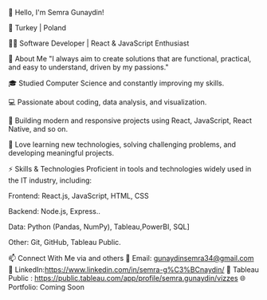 👋 Hello, I'm Semra Gunaydin!

📍 Turkey | Poland

🧑‍💻 Software Developer | React & JavaScript Enthusiast

🚀 About Me "I always aim to create solutions that are functional, practical, and easy to understand, driven by my passions."


🎓 Studied Computer Science and constantly improving my skills.

💻 Passionate about coding, data analysis, and visualization.

🔨 Building modern and responsive projects using React, JavaScript, React Native, and so on.

🧩 Love learning new technologies, solving challenging problems, and developing meaningful projects.

⚡ Skills & Technologies
Proficient in tools and technologies widely used in the IT industry, including:

Frontend: React.js, JavaScript, HTML, CSS

Backend: Node.js, Express..

Data:  Python (Pandas, NumPy), Tableau,PowerBI, SQL]

Other: Git, GitHub, Tableau Public.

📫 Connect With Me via and others
💌 Email: gunaydinsemra34@gmail.com
💼 LinkedIn:https://www.linkedin.com/in/semra-g%C3%BCnaydin/
🔭 Tableau Public : https://public.tableau.com/app/profile/semra.gunaydin/vizzes
🌐 Portfolio: Coming Soon
